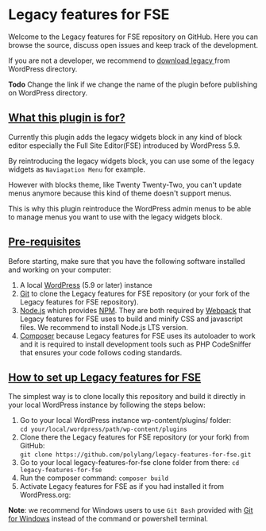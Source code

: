 # Legacy features for FSE

Welcome to the Legacy features for FSE repository on GitHub. Here you can browse the source, discuss open issues and keep track of the development.

If you are not a developer, we recommend to [download legacy ](https://wordpress.org/plugins/legacy-features-for-fse/) from WordPress directory.

**Todo** Change the link if we change the name of the plugin before publishing on WordPress directory.

## [What this plugin is for?](#legacy-features-for-fse-plugin)

Currently this plugin adds the legacy widgets block in any kind of block editor especially the Full Site Editor(FSE) introduced by WordPress 5.9.

By reintroducing the legacy widgets block, you can use some of the legacy widgets as `Naviagation Menu` for example.

However with blocks theme, like Twenty Twenty-Two, you can't update menus anymore because this kind of theme doesn't support menus.

This is why this plugin reintroduce the WordPress admin menus to be able to manage menus you want to use with the legacy widgets block.
## [Pre-requisites](#pre-requisites)

Before starting, make sure that you have the following software installed and working on your computer:

1. A local [WordPress](https://wordpress.org/support/article/how-to-install-wordpress/) (5.9 or later) instance
2. [Git](https://git-scm.com/book/en/v2/Getting-Started-Installing-Git) to clone the Legacy features for FSE repository (or your fork of the Legacy features for FSE repository).
3. [Node.js](https://nodejs.org/en/download/) which provides [NPM](https://docs.npmjs.com/). They are both required by [Webpack](https://webpack.js.org/guides/getting-started/) that Legacy features for FSE uses to build and minify CSS and javascript files. We recommend to install Node.js LTS version.
4. [Composer](https://getcomposer.org/doc/00-intro.md) because Legacy features for FSE uses its autoloader to work and it is required to install development tools such as PHP CodeSniffer that ensures your code follows coding standards.

## [How to set up Legacy features for FSE](#how-to-setup-legacy-features-for-fse)

The simplest way is to clone locally this repository and build it directly in your local WordPress instance by following the steps below:

1. Go to your local WordPress instance wp-content/plugins/ folder:<br/>
`cd your/local/wordpress/path/wp-content/plugins`
2. Clone there the Legacy features for FSE repository (or your fork) from GitHub:<br/>
`git clone https://github.com/polylang/legacy-features-for-fse.git`
3. Go to your local legacy-features-for-fse clone folder from there: `cd legacy-features-for-fse`
4. Run the composer command: `composer build`
5. Activate Legacy features for FSE as if you had installed it from WordPress.org:<br/>

**Note**: we recommend for Windows users to use `Git Bash` provided with [Git for Windows](https://git-scm.com/download/win) instead of the command or powershell terminal.

